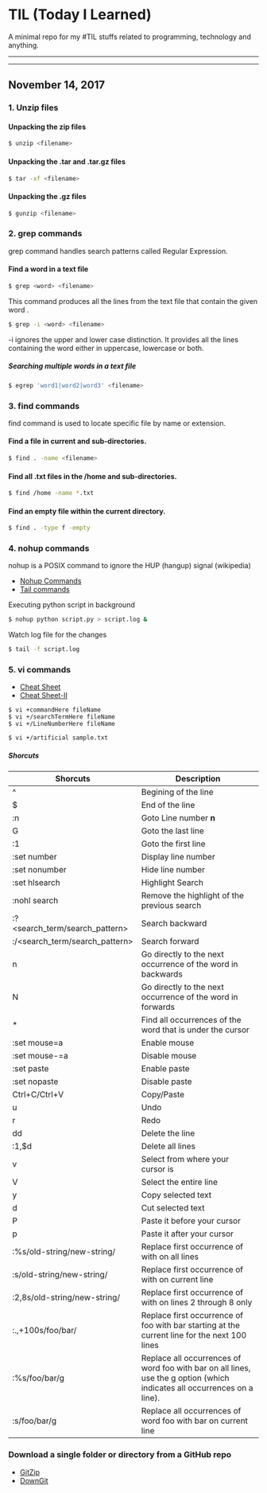 # TIL (Today I Learned)
A minimal repo for my #TIL stuffs related to programming, technology and anything.

--------------
--------------

## November 14, 2017


### 1. Unzip files
#### Unpacking the zip files
```bash
$ unzip <filename>
```

#### Unpacking the .tar and .tar.gz files
```bash
$ tar -xf <filename>
```

#### Unpacking the .gz files
```bash
$ gunzip <filename>
```


### 2. grep commands
grep command handles search patterns called Regular Expression.
#### Find a word in a text file
```bash
$ grep <word> <filename>
```
This command produces all the lines from the text file <filename> that contain the given word <word>.

```bash
$ grep -i <word> <filename>
```
-i ignores the upper and lower case distinction. It provides all the lines containing the word either in uppercase, lowercase or both.

##### Searching multiple words in a text file
```bash
$ egrep 'word1|word2|word3' <filename>
```

### 3. find commands
find command is used to locate specific file by name or extension.
#### Find a file in current and sub-directories.
```bash
$ find . -name <filename>
```

#### Find all .txt files in the /home and sub-directories.
```bash
$ find /home -name *.txt
```

#### Find an empty file within the current directory.
```bash
$ find . -type f -empty
```

### 4. nohup commands

nohup is a POSIX command to ignore the HUP (hangup) signal (wikipedia)

* [Nohup Commands](https://linux.101hacks.com/unix/nohup-command/)
* [Tail commands](https://linuxize.com/post/linux-tail-command/)

Executing python script in background
```bash
$ nohup python script.py > script.log &
```
Watch log file for the changes
```bash
$ tail -f script.log
```

### 5. vi commands
* [Cheat Sheet](http://www.atmos.albany.edu/daes/atmclasses/atm350/vi_cheat_sheet.pdf)
* [Cheat Sheet-II](http://www.cse.scu.edu/~yfang/coen11/vi-CheatSheet.pdf)

```
$ vi +commandHere fileName
$ vi +/searchTermHere fileName
$ vi +/LineNumberHere fileName
```

```
$ vi +/artificial sample.txt
```

##### Shorcuts
|Shorcuts|Description|
| ------------- | ------------- |
|^                                 |Begining of the line
|$                                 |End of the line
|:n                                |Goto Line number **n**
|G                                 |Goto the last line
|:1                                |Goto the first line
|:set number                       |Display line number
|:set nonumber                     |Hide line number
|:set hlsearch                     |Highlight Search
|:nohl search                      |Remove the highlight of the previous search
|:?<search_term/search_pattern>    |Search backward
|:/<search_term/search_pattern>    |Search forward
|n                                 |Go directly to the next occurrence of the word in backwards
|N                                 |Go directly to the next occurrence of the word in forwards
|*                                 |Find all occurrences of the word that is under the cursor
|:set mouse=a                      |Enable mouse
|:set mouse-=a                     |Disable mouse
|:set paste                        |Enable paste
|:set nopaste                      |Disable paste
|Ctrl+C/Ctrl+V                     |Copy/Paste
|u                                 |Undo
|r                                 |Redo
|dd                                |Delete the line
|:1,$d                             |Delete all lines
|v                                 |Select from where your cursor is
|V                                 |Select the entire line
|y                                 |Copy selected text
|d                                 |Cut selected text
|P                                 |Paste it before your cursor
|p                                 |Paste it after your cursor
|:%s/old-string/new-string/        |Replace first occurrence of <old-string> with <new-string> on all lines  
|:s/old-string/new-string/         |Replace first occurrence of <old-string> with <new-string> on current line
|:2,8s/old-string/new-string/      |Replace first occurrence of <old-string> with <new-string> on lines 2 through 8 only
|:.,+100s/foo/bar/                 |Replace first occurrence of foo with bar starting at the current line for the next 100 lines
|:%s/foo/bar/g                     |Replace all occurrences of word foo with bar on all lines, use the g option (which indicates all occurrences on a line).
|:s/foo/bar/g                      |Replace all occurrences of word foo with bar on current line


### Download a single folder or directory from a GitHub repo 
* [GitZip](http://kinolien.github.io/gitzip/)
* [DownGit](https://minhaskamal.github.io/DownGit/#/home)

